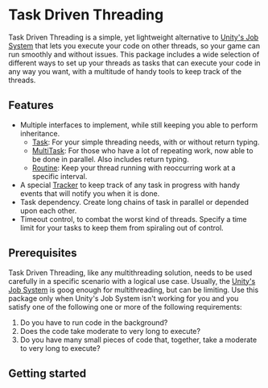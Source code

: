 # Task Driven Threading

Task Driven Threading is a simple, yet lightweight alternative to 
[Unity's Job System](https://docs.unity3d.com/Manual/JobSystem.html) that lets you execute your code on other threads, 
so your game can run smoothly and without issues. This package includes a wide selection of different ways to set up 
your threads as tasks that can execute your code in any way you want, with a multitude of handy tools to keep track of the 
threads.

## Features

- Multiple interfaces to implement, while still keeping you able to perform inheritance.
  - [Task](Runtime/Task.cs): For your simple threading needs, with or without return typing.
  - [MultiTask](Runtime/MultiTask.cs): For those who have a lot of repeating work, now able to be done in parallel.
    Also includes return typing.
  - [Routine](Runtime/Routine.cs): Keep your thread running with reoccurring work at a specific interval.
- A special [Tracker](Runtime/Tracker.cs) to keep track of any task in progress with handy events that will notify you
  when it is done.
- Task dependency. Create long chains of task in parallel or depended upon each other.
- Timeout control, to combat the worst kind of threads. Specify a time limit for your tasks to keep them from spiraling 
  out of control.

## Prerequisites

Task Driven Threading, like any multithreading solution, needs to be used carefully in a specific scenario with a
logical use case. Usually, the [Unity's Job System](https://docs.unity3d.com/Manual/JobSystem.html) is goog enough for
multithreading, but can be limiting. Use this package only when Unity's Job System isn't working for you and you 
satisfy one of the following one or more of the following requirements:

1. Do you have to run code in the background?
2. Does the code take moderate to very long to execute?
3. Do you have many small pieces of code that, together, take a moderate to very long to execute?

## Getting started